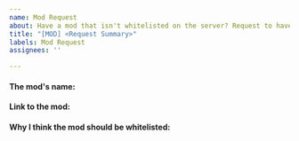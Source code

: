 ```yaml
---
name: Mod Request
about: Have a mod that isn't whitelisted on the server? Request to have it added here!
title: "[MOD] <Request Summary>"
labels: Mod Request
assignees: ''

---
```


<!--- Before submitting your request, make sure it complies with the mod restrictions found at https://github.com/JasonHorkles/Silverstone/wiki/Modifications#types-of-mods-we-allow --->

#### The mod's name:
<!--- Write your answer below this line --->

#### Link to the mod:
<!--- Write your answer below this line --->

#### Why I think the mod should be whitelisted:
<!--- Write your answer below this line --->
